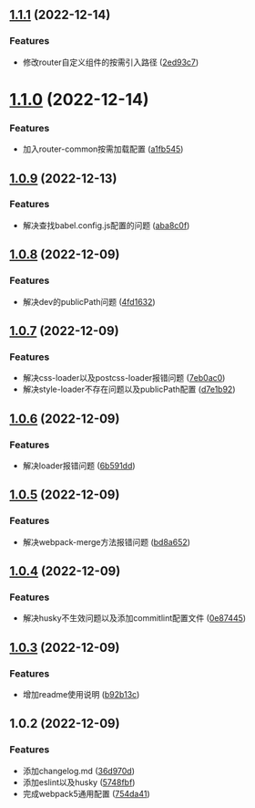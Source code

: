 ## [1.1.1](https://github.com/confuciusthinker/my-webpack-common/compare/v1.1.0...v1.1.1) (2022-12-14)


### Features

* 修改router自定义组件的按需引入路径 ([2ed93c7](https://github.com/confuciusthinker/my-webpack-common/commit/2ed93c721bff84cddfe274adf4a1716f485edc7d))



# [1.1.0](https://github.com/confuciusthinker/my-webpack-common/compare/v1.0.9...v1.1.0) (2022-12-14)


### Features

* 加入router-common按需加载配置 ([a1fb545](https://github.com/confuciusthinker/my-webpack-common/commit/a1fb545046c329f56e72e513b167985054e935da))



## [1.0.9](https://github.com/confuciusthinker/my-webpack-common/compare/v1.0.8...v1.0.9) (2022-12-13)


### Features

* 解决查找babel.config.js配置的问题 ([aba8c0f](https://github.com/confuciusthinker/my-webpack-common/commit/aba8c0f21718562a669d68fe1a31d316354cbcc8))



## [1.0.8](https://github.com/confuciusthinker/my-webpack-common/compare/v1.0.7...v1.0.8) (2022-12-09)


### Features

* 解决dev的publicPath问题 ([4fd1632](https://github.com/confuciusthinker/my-webpack-common/commit/4fd163215deaee72ecff14fa6a06dc4d2666b4f3))



## [1.0.7](https://github.com/confuciusthinker/my-webpack-common/compare/v1.0.6...v1.0.7) (2022-12-09)


### Features

* 解决css-loader以及postcss-loader报错问题 ([7eb0ac0](https://github.com/confuciusthinker/my-webpack-common/commit/7eb0ac06d95487868626c4566441f33f5af5049f))
* 解决style-loader不存在问题以及publicPath配置 ([d7e1b92](https://github.com/confuciusthinker/my-webpack-common/commit/d7e1b92c8ccc08a8a0ef7e3d5783281e4cf242d3))



## [1.0.6](https://github.com/confuciusthinker/my-webpack-common/compare/v1.0.5...v1.0.6) (2022-12-09)


### Features

* 解决loader报错问题 ([6b591dd](https://github.com/confuciusthinker/my-webpack-common/commit/6b591dd2bf9017b4f7ff428b923d535bdd66c1e0))



## [1.0.5](https://github.com/confuciusthinker/my-webpack-common/compare/v1.0.4...v1.0.5) (2022-12-09)


### Features

* 解决webpack-merge方法报错问题 ([bd8a652](https://github.com/confuciusthinker/my-webpack-common/commit/bd8a652ee328b6d282ecda635ef7e31f26fda438))



## [1.0.4](https://github.com/confuciusthinker/my-webpack-common/compare/v1.0.3...v1.0.4) (2022-12-09)


### Features

* 解决husky不生效问题以及添加commitlint配置文件 ([0e87445](https://github.com/confuciusthinker/my-webpack-common/commit/0e87445b9c675cef8a0d777c88756da2cfb4a47b))



## [1.0.3](https://github.com/confuciusthinker/my-webpack-common/compare/v1.0.2...v1.0.3) (2022-12-09)


### Features

* 增加readme使用说明 ([b92b13c](https://github.com/confuciusthinker/my-webpack-common/commit/b92b13c66e1acc0a91ceb135b174b9a3f596b7ad))



## 1.0.2 (2022-12-09)


### Features

* 添加changelog.md ([36d970d](https://github.com/confuciusthinker/my-webpack-common/commit/36d970dea22753259a8e0893e070a07d4f9b281e))
* 添加eslint以及husky ([5748fbf](https://github.com/confuciusthinker/my-webpack-common/commit/5748fbfcf99e4a9cc6a2f7ef4986360871f06db1))
* 完成webpack5通用配置 ([754da41](https://github.com/confuciusthinker/my-webpack-common/commit/754da41b12f7571e3311e1553869a23df4b0fbb8))



